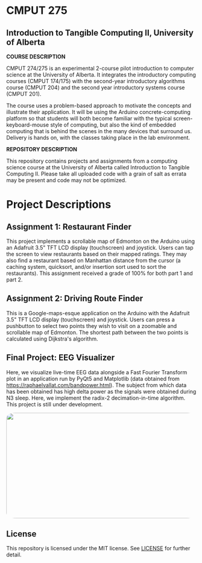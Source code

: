 # CMPUT 275
## Introduction to Tangible Computing II, University of Alberta

**COURSE DESCRIPTION**

CMPUT 274/275 is an experimental 2-course pilot introduction to computer science at the University of Alberta. It integrates the introductory computing courses (CMPUT 174/175) with the second-year introductory algorithms course (CMPUT 204) and the second year introductory systems course (CMPUT 201).

The course uses a problem-based approach to motivate the concepts and illustrate their application. It will be using the Arduino concrete-computing platform so that students will both become familiar with the typical screen-keyboard-mouse style of computing, but also the kind of embedded computing that is behind the scenes in the many devices that surround us. Delivery is hands on, with the classes taking place in the lab environment.

**REPOSITORY DESCRIPTION**

This repository contains projects and assignments from a computing science course at the University of Alberta called Introduction to Tangible Computing II. Please take all uploaded code with a grain of salt as errata may be present and code may not be optimized.

# Project Descriptions

## Assignment 1: Restaurant Finder
This project implements a scrollable map of Edmonton on the Arduino using an Adafruit 3.5" TFT LCD display (touchscreen) and joystick. Users can tap the screen to view restaurants based on their mapped ratings. They may also find a restaurant based on Manhattan distance from the cursor (a caching system, quicksort, and/or insertion sort used to sort the restaurants). This assignment received a grade of 100% for both part 1 and part 2.

## Assignment 2: Driving Route Finder
This is a Google-maps-esque application on the Arduino with the Adafruit 3.5" TFT LCD display (touchscreen) and joystick. Users can press a pushbutton to select two points they wish to visit on a zoomable and scrollable map of Edmonton. The shortest path between the two points is calculated using Dijkstra's algorithm.

## Final Project: EEG Visualizer
Here, we visualize live-time EEG data alongside a Fast Fourier Transform plot in an application run by PyQt5 and Matplotlib (data obtained from https://raphaelvallat.com/bandpower.html). The subject from which data has been obtained has high delta power as the signals were obtained during N3 sleep. Here, we implement the radix-2 decimation-in-time algorithm. This project is still under development.

<p align="center">
  <img width="1400" height="280" src="https://github.com/tig3r66/CMPUT275/blob/good_copy/eeg_vis.gif?raw=true" style="border-radius:5%" />
</p>

## License
This repository is licensed under the MIT license. See [LICENSE](./LICENSE) for further detail.
